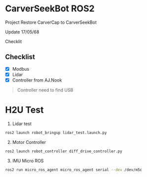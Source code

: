 # CarverSeekBot ROS2
Project Restore CarverCap to CarverSeekBot

Update 17/05/68

Checklit 
## Checklist
- [x] Modbus
- [x] Lidar
- [x] Controller from AJ.Nook 

> Controller need to find USB


# H2U Test

1. Lidar test

```bash
ros2 launch robot_bringup lidar_test.launch.py
```

2. Motor Controller

```bash
ros2 launch robot_controller diff_drive_controller.py
```

3. IMU Micro ROS
```bash
ros2 run micro_ros_agent micro_ros_agent serial --dev /dev/m5c
```